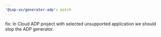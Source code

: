 ```yaml
---
'@sap-ux/generator-adp': patch
---
```


fix: In Cloud ADP project with selected unsupported application we should stop the ADP generator.

